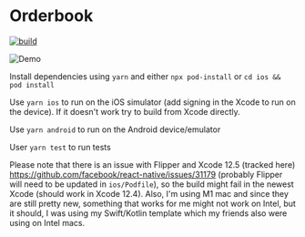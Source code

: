 # Orderbook

[![build](https://github.com/demchenkoalex/orderbook/actions/workflows/build.yml/badge.svg)](https://github.com/demchenkoalex/orderbook/actions/workflows/build.yml)

![Demo](https://user-images.githubusercontent.com/14123304/116395068-eee15a80-a823-11eb-8873-f2f92f91d74b.gif)

Install dependencies using `yarn` and either `npx pod-install` or `cd ios && pod install`

Use `yarn ios` to run on the iOS simulator (add signing in the Xcode to run on the device). If it doesn't work try to build from Xcode directly.

Use `yarn android` to run on the Android device/emulator

User `yarn test` to run tests

Please note that there is an issue with Flipper and Xcode 12.5 (tracked here) https://github.com/facebook/react-native/issues/31179 (probably Flipper will need to be updated in `ios/Podfile`), so the build might fail in the newest Xcode (should work in Xcode 12.4). Also, I'm using M1 mac and since they are still pretty new, something that works for me might not work on Intel, but it should, I was using my Swift/Kotlin template which my friends also were using on Intel macs.
